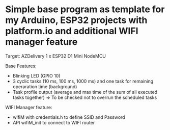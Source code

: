 # Simple base program as template for my Arduino, ESP32 projects with platform.io and additional WIFI manager feature

Target:
AZDelivery 1 x ESP32 D1 Mini NodeMCU

Base Features:
- Blinking LED (GPIO 10)
- 3 cyclic tasks (10 ms, 100 ms, 1000 ms) and one task for remaining operaration time (background)
- Task profile output (average and max time of the sum of all executed tasks together) => To be checked not to overrun the scheduled tasks

WIFI Manager feature:
- wifiM with credentials.h to define SSID and Password
- API wifiM_init to connect to WIFI router

  
